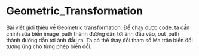 # Geometric_Transformation
Bài viết giới thiệu về Geometric transformation.
Để chạy được code, ta cần chỉnh sửa biến image_path thành đường dân tới ảnh đầu vào, out_path thành đường dẫn tới ảnh đầu ra.
Ta có thể thay đổi tham số Ma trận biến đổi tương ứng cho từng phép biến đổi.
